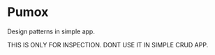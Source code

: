 # Pumox
Design patterns in simple app.

 THIS IS ONLY FOR INSPECTION. DONT USE IT IN SIMPLE CRUD APP.
